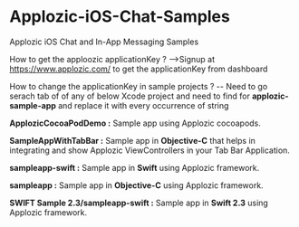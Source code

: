 # Applozic-iOS-Chat-Samples
Applozic iOS Chat and In-App Messaging Samples


How to get the apploozic applicationKey ?
-->Signup at https://www.applozic.com/ to get the applicationKey from dashboard 


How to change the applicationKey in sample projects ?
-- Need to go serach tab of of any of below Xcode project  and  need to find for **applozic-sample-app** and replace it with every  occurrence of string


**ApplozicCocoaPodDemo :** Sample app using Applozic cocoapods.

**SampleAppWithTabBar :** Sample app in **Objective-C** that helps in integrating and show Applozic ViewControllers in your Tab Bar Application.

**sampleapp-swift :** Sample app in **Swift** using Applozic framework.

**sampleapp :** Sample app in **Objective-C** using Applozic framework.

**SWIFT Sample 2.3/sampleapp-swift :** Sample app in **Swift 2.3** using Applozic framework.
